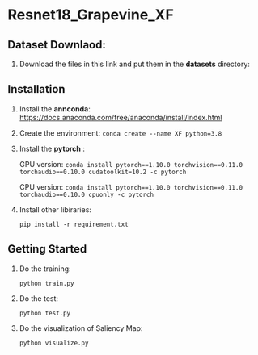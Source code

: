 # Resnet18_Grapevine_XF
## Dataset Downlaod:
1. Download the files in this link and put them in the **datasets** directory:


## Installation
1. Install the **annconda**: https://docs.anaconda.com/free/anaconda/install/index.html
2. Create the environment:
   `conda create --name XF python=3.8`
4. Install the **pytorch** :
   
   GPU version: `conda install pytorch==1.10.0 torchvision==0.11.0 torchaudio==0.10.0 cudatoolkit=10.2 -c pytorch`
   
   CPU version: `conda install pytorch==1.10.0 torchvision==0.11.0 torchaudio==0.10.0 cpuonly -c pytorch`
5. Install other libiraries:
   
   `pip install -r requirement.txt`
## Getting Started
1. Do the training:

   `python train.py`
2. Do the test:

   `python test.py`
3. Do the visualization of Saliency Map:
   
   `python visualize.py`
